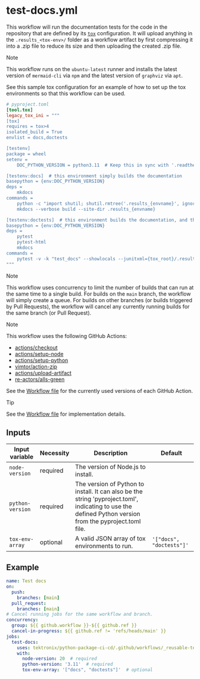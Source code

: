 # test-docs.yml

This workflow will run the documentation tests for the code in the repository that are defined by its
[`tox`](https://tox.wiki/en/stable/) configuration. It will upload anything in the
`.results_<tox-env>/` folder as a workflow artifact by first compressing it into a .zip file to
reduce its size and then uploading the created .zip file.

> [!NOTE]
> This workflow runs on the `ubuntu-latest` runner and installs the latest version of
> `mermaid-cli` via `npm` and the latest version of `graphviz` via `apt`.

See this sample tox configuration for an example of how to set up the tox environments so that
this workflow can be used.

```toml
# pyproject.toml
[tool.tox]
legacy_tox_ini = """
[tox]
requires = tox>4
isolated_build = True
envlist = docs,doctests

[testenv]
package = wheel
setenv =
    DOC_PYTHON_VERSION = python3.11  # Keep this in sync with '.readthedocs.yml' and '.github/workflows/test-docs.yml'

[testenv:docs]  # this environment simply builds the documentation
basepython = {env:DOC_PYTHON_VERSION}
deps =
    mkdocs
commands =
    python -c "import shutil; shutil.rmtree('.results_{envname}', ignore_errors=True)"
    mkdocs --verbose build --site-dir .results_{envname}

[testenv:doctests]  # this environment builds the documentation, and then runs tests against it
basepython = {env:DOC_PYTHON_VERSION}
deps =
    pytest
    pytest-html
    mkdocs
commands =
    pytest -v -k "test_docs" --showlocals --junitxml={tox_root}/.results_{envname}/results.xml --self-contained-html --html={tox_root}/.results_{envname}/results.html
"""
```

> [!NOTE]
> This workflow uses concurrency to limit the number of builds that can run at the same time
> to a single build. For builds on the `main` branch, the workflow will simply create a queue.
> For builds on other branches (or builds triggered by Pull Requests), the workflow will cancel
> any currently running builds for the same branch (or Pull Request).

> [!NOTE]
> This workflow uses the following GitHub Actions:
>
> - [actions/checkout](https://github.com/actions/checkout)
> - [actions/setup-node](https://github.com/actions/setup-node)
> - [actions/setup-python](https://github.com/actions/setup-python)
> - [vimtor/action-zip](https://github.com/vimtor/action-zip)
> - [actions/upload-artifact](https://github.com/actions/upload-artifact)
> - [re-actors/alls-green](https://github.com/re-actors/alls-green)
>
> See the [Workflow file][workflow-file] for the currently used versions of each GitHub Action.

> [!TIP]
> See the [Workflow file][workflow-file] for implementation details.

## Inputs

| Input variable   | Necessity | Description                                                                                                                                              | Default                  |
| ---------------- | --------- | -------------------------------------------------------------------------------------------------------------------------------------------------------- | ------------------------ |
| `node-version`   | required  | The version of Node.js to install.                                                                                                                       |                          |
| `python-version` | required  | The version of Python to install. It can also be the string 'pyproject.toml', indicating to use the defined Python version from the pyproject.toml file. |                          |
| `tox-env-array`  | optional  | A valid JSON array of tox environments to run.                                                                                                           | `'["docs", "doctests"]'` |

## Example

```yaml
name: Test docs
on:
  push:
    branches: [main]
  pull_request:
    branches: [main]
# Cancel running jobs for the same workflow and branch.
concurrency:
  group: ${{ github.workflow }}-${{ github.ref }}
  cancel-in-progress: ${{ github.ref != 'refs/heads/main' }}
jobs:
  test-docs:
    uses: tektronix/python-package-ci-cd/.github/workflows/_reusable-test-docs.yml@v1.6.3
    with:
      node-version: 20  # required
      python-version: '3.11'  # required
      tox-env-array: '["docs", "doctests"]'  # optional
```

[workflow-file]: ../.github/workflows/_reusable-test-docs.yml
